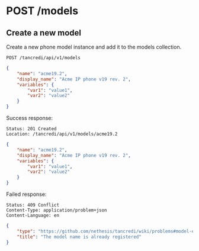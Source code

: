 # POST /models

## Create a new model

Create a new phone model instance and add it to the models collection.

```text
POST /tancredi/api/v1/models
```

```json
{
    "name": "acme19.2",
    "display_name": "Acme IP phone v19 rev. 2",
    "variables": {
        "var1": "value1",
        "var2": "value2"
    }
}
```

Success response:

    Status: 201 Created
    Location: /tancredi/api/v1/models/acme19.2

```json
{
    "name": "acme19.2",
    "display_name": "Acme IP phone v19 rev. 2",
    "variables": {
        "var1": "value1",
        "var2": "value2"
    }
}
```

Failed response:

    Status: 409 Conflict
    Content-Type: application/problem+json
    Content-Language: en

```json
{
    "type": "https://github.com/nethesis/tancredi/wiki/problems#model-exists",
    "title": "The model name is already registered"
}
```
